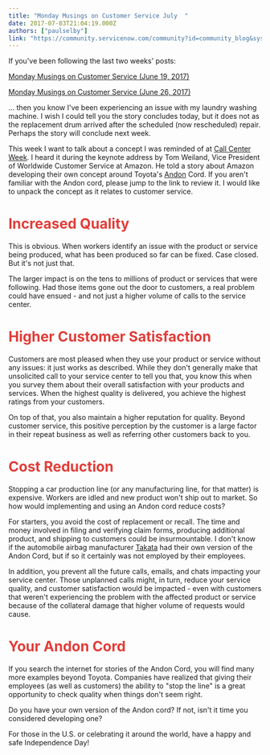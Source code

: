 ```yaml
---
title: "Monday Musings on Customer Service July  "
date: 2017-07-03T21:04:19.000Z
authors: ["paulselby"]
link: "https://community.servicenow.com/community?id=community_blog&sys_id=9fbc6e25dbd0dbc01dcaf3231f9619b0"
---
```

<p>If you've been following the last two weeks' posts:</p><p></p><p><a title="Monday Musings on Customer Service (June 19, 2017)" __default_attr="6891" __jive_macro_name="blogpost" class="jive_macro jive_macro_blogpost" data-orig-content="Monday Musings on Customer Service (June 19, 2017)" data-renderedposition="52_8_362_16" href="/community?id=community_blog&sys_id=2cdd26e9dbd0dbc01dcaf3231f9619d1">Monday Musings on Customer Service (June 19, 2017)</a> </p><p><a title="Monday Musings on Customer Service (June 26, 2017)" __default_attr="6913" __jive_macro_name="blogpost" class="jive_macro jive_macro_blogpost" data-orig-content="Monday Musings on Customer Service (June 26, 2017)" data-renderedposition="73_8_362_16" href="/community?id=community_blog&sys_id=f2dd2ae9dbd0dbc01dcaf3231f9619a8">Monday Musings on Customer Service (June 26, 2017)</a> </p><p></p><p>... then you know I've been experiencing an issue with my laundry washing machine. I wish I could tell you the story concludes today, but it does not as the replacement drum arrived after the scheduled (now rescheduled) repair. Perhaps the story will conclude next week.</p><p></p><p>This week I want to talk about a concept I was reminded of at <a title="ww.callcenterweek.com/" href="https://www.callcenterweek.com/">Call Center Week</a>. I heard it during the keynote address by Tom Weiland, Vice President of Worldwide Customer Service at Amazon. He told a story about Amazon developing their own concept around Toyota's <a title="n.wikipedia.org/wiki/Andon_(manufacturing)" href="https://en.wikipedia.org/wiki/Andon_(manufacturing)">Andon</a> Cord. If you aren't familiar with the Andon cord, please jump to the link to review it. I would like to unpack the concept as it relates to customer service.</p><p></p><h1><span style="color: #e23d39;">Increased Quality</span></h1><p>This is obvious. When workers identify an issue with the product or service being produced, what has been produced so far can be fixed. Case closed. But it's not just that.</p><p></p><p>The larger impact is on the tens to millions of product or services that were following. Had those items gone out the door to customers, a real problem could have ensued - and not just a higher volume of calls to the service center.</p><p></p><h1><span style="color: #e23d39;">Higher Customer Satisfaction</span></h1><p>Customers are most pleased when they use your product or service without any issues: it just works as described. While they don't generally make that unsolicited call to your service center to tell you that, you know this when you survey them about their overall satisfaction with your products and services. When the highest quality is delivered, you achieve the highest ratings from your customers.</p><p></p><p>On top of that, you also maintain a higher reputation for quality. Beyond customer service, this positive perception by the customer is a large factor in their repeat business as well as referring other customers back to you.</p><p></p><h1><span style="color: #e23d39;">Cost Reduction</span></h1><p>Stopping a car production line (or any manufacturing line, for that matter) is expensive. Workers are idled and new product won't ship out to market. So how would implementing and using an Andon cord reduce costs? </p><p></p><p>For starters, you avoid the cost of replacement or recall. The time and money involved in filing and verifying claim forms, producing additional product, and shipping to customers could be insurmountable. I don't know if the automobile airbag manufacturer <a title="ney.cnn.com/2017/06/25/news/companies/takata-bankruptcy/index.html" href="http://money.cnn.com/2017/06/25/news/companies/takata-bankruptcy/index.html">Takata</a> had their own version of the Andon Cord, but if so it certainly was not employed by their employees.</p><p></p><p>In addition, you prevent all the future calls, emails, and chats impacting your service center. Those unplanned calls might, in turn, reduce your service quality, and customer satisfaction would be impacted - even with customers that weren't experiencing the problem with the affected product or service because of the collateral damage that higher volume of requests would cause.</p><p></p><h1><span style="color: #e23d39;">Your Andon Cord</span></h1><p>If you search the internet for stories of the Andon Cord, you will find many more examples beyond Toyota. Companies have realized that giving their employees (as well as customers) the ability to "stop the line" is a great opportunity to check quality when things don't seem right.</p><p></p><p>Do you have your own version of the Andon cord? If not, isn't it time you considered developing one? </p><p></p><p>For those in the U.S. or celebrating it around the world, have a happy and safe Independence Day!</p>